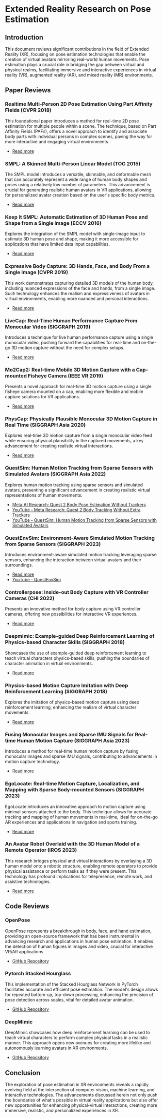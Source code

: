 # Extended Reality Research on Pose Estimation

## Introduction

This document reviews significant contributions in the field of Extended Reality (XR), focusing on pose estimation technologies that enable the creation of virtual avatars mirroring real-world human movements. Pose estimation plays a crucial role in bridging the gap between virtual and physical realms, facilitating immersive and interactive experiences in virtual reality (VR), augmented reality (AR), and mixed reality (MR) environments.

## Paper Reviews

### Realtime Multi-Person 2D Pose Estimation Using Part Affinity Fields (CVPR 2018)

This foundational paper introduces a method for real-time 2D pose estimation for multiple people within a scene. The technique, based on Part Affinity Fields (PAFs), offers a novel approach to identify and associate body parts with individual persons in complex scenes, paving the way for more interactive and engaging virtual environments.

- [Read more](https://openaccess.thecvf.com/content_cvpr_2017/html/Cao_Realtime_Multi-Person_2D_CVPR_2017_paper.html)

### SMPL: A Skinned Multi-Person Linear Model (TOG 2015)

The SMPL model introduces a versatile, skinnable, and deformable mesh that can accurately represent a wide range of human body shapes and poses using a relatively low number of parameters. This advancement is crucial for generating realistic human avatars in VR applications, allowing for personalized avatar creation based on the user's specific body metrics.

- [Read more](https://dl.acm.org/doi/abs/10.1145/3596711.3596800)

### Keep It SMPL: Automatic Estimation of 3D Human Pose and Shape from a Single Image (ECCV 2016)

Explores the integration of the SMPL model with single-image input to estimate 3D human pose and shape, making it more accessible for applications that have limited data input capabilities.

- [Read more](https://link.springer.com/chapter/10.1007/978-3-319-46454-1_34)

### Expressive Body Capture: 3D Hands, Face, and Body From a Single Image (CVPR 2019)

This work demonstrates capturing detailed 3D models of the human body, including nuanced expressions of the face and hands, from a single image. Such technology enhances the realism and expressiveness of avatars in virtual environments, enabling more nuanced and personal interactions.

- [Read more](https://openaccess.thecvf.com/content_CVPR_2019/html/Pavlakos_Expressive_Body_Capture_3D_Hands_Face_and_Body_From_a_CVPR_2019_paper.html)

### LiveCap: Real-Time Human Performance Capture From Monocular Video (SIGGRAPH 2019)

Introduces a technique for live human performance capture using a single monocular video, pushing forward the capabilities for real-time and on-the-go 3D motion capture without the need for complex setups.

- [Read more](https://dl.acm.org/doi/abs/10.1145/3311970)

### Mo2Cap2: Real-time Mobile 3D Motion Capture with a Cap-mounted Fisheye Camera (IEEE VR 2019)

Presents a novel approach for real-time 3D motion capture using a single fisheye camera mounted on a cap, enabling more flexible and mobile capture solutions for VR applications.

- [Read more](https://ieeexplore.ieee.org/abstract/document/8643070)

### PhysCap: Physically Plausible Monocular 3D Motion Capture in Real Time (SIGGRAPH Asia 2020)

Explores real-time 3D motion capture from a single monocular video feed while ensuring physical plausibility in the captured movements, a key advancement for creating realistic virtual interactions.

- [Read more](https://dl.acm.org/doi/abs/10.1145/3414685.3417877)

### QuestSim: Human Motion Tracking from Sparse Sensors with Simulated Avatars (SIGGRAPH Asia 2022)

Explores human motion tracking using sparse sensors and simulated avatars, presenting a significant advancement in creating realistic virtual representations of human movements.

- [Meta AI Research: Quest 2 Body Pose Estimation Without Trackers](https://www.uploadvr.com/meta-quest-2-body-tracking-without-trackers/)
- [YouTube - Meta Research: Quest 2 Body Tracking Without Extra Trackers](https://www.youtube.com/watch?v=QI4aMf-244A)
- [YouTube - QuestSim: Human Motion Tracking from Sparse Sensors with Simulated Avatars](https://www.youtube.com/watch?v=CkTHsz6Ldas)

### QuestEnvSim: Environment-Aware Simulated Motion Tracking from Sparse Sensors (SIGGRAPH 2023)

Introduces environment-aware simulated motion tracking leveraging sparse sensors, enhancing the interaction between virtual avatars and their surroundings.

- [Read more](https://arxiv.org/abs/2306.05666)
- [YouTube - QuestEnvSim](https://www.youtube.com/watch?v=HXkp3ILm5bY)

### Controllerpose: Inside-out Body Capture with VR Controller Cameras (CHI 2022)

Presents an innovative method for body capture using VR controller cameras, offering new possibilities for interactive VR experiences.

- [Read more](https://dl.acm.org/doi/abs/10.1145/3491102.3502105)

### Deepmimic: Example-guided Deep Reinforcement Learning of Physics-based Character Skills (SIGGRAPH 2018)

Showcases the use of example-guided deep reinforcement learning to teach virtual characters physics-based skills, pushing the boundaries of character animation in virtual environments.

- [Read more](https://dl.acm.org/doi/abs/10.1145/3197517.3201311)

### Physics-based Motion Capture Imitation with Deep Reinforcement Learning (SIGGRAPH 2018)

Explores the imitation of physics-based motion capture using deep reinforcement learning, enhancing the realism of virtual character movements.

- [Read more](https://dl.acm.org/doi/abs/10.1145/3274247.3274506)

### Fusing Monocular Images and Sparse IMU Signals for Real-time Human Motion Capture (SIGGRAPH Asia 2023)

Introduces a method for real-time human motion capture by fusing monocular images and sparse IMU signals, contributing to advancements in motion capture technology.

- [Read more](https://arxiv.org/abs/2309.00310)


### EgoLocate: Real-time Motion Capture, Localization, and Mapping with Sparse Body-mounted Sensors (SIGGRAPH 2023)

EgoLocate introduces an innovative approach to motion capture using minimal sensors attached to the body. This technique allows for accurate tracking and mapping of human movements in real-time, ideal for on-the-go AR experiences and applications in navigation and sports training.

- [Read more](https://arxiv.org/abs/2305.01599)

### An Avatar Robot Overlaid with the 3D Human Model of a Remote Operator (IROS 2023)

This research bridges physical and virtual interactions by overlaying a 3D human model onto a robotic structure, enabling remote operators to provide physical assistance or perform tasks as if they were present. This technology has profound implications for telepresence, remote work, and assistive technologies.

- [Read more](https://arxiv.org/pdf/2303.02546.pdf)

## Code Reviews

### OpenPose

OpenPose represents a breakthrough in body, face, and hand estimation, providing an open-source framework that has been instrumental in advancing research and applications in human pose estimation. It enables the detection of human figures in images and video, crucial for interactive VR/AR applications.

- [GitHub Repository](https://github.com/CMU-Perceptual-Computing-Lab/openpose)

### Pytorch Stacked Hourglass

This implementation of the Stacked Hourglass Network in PyTorch facilitates accurate and efficient pose estimation. The model's design allows for repeated bottom-up, top-down processing, enhancing the precision of pose detection across scales, vital for detailed avatar animation.

- [GitHub Repository](https://github.com/bearpaw/pytorch-pose)

### DeepMimic

DeepMimic showcases how deep reinforcement learning can be used to teach virtual characters to perform complex physical tasks in a realistic manner. This approach opens new avenues for creating more lifelike and autonomously learning avatars in XR environments.

- [GitHub Repository](https://github.com/xbpeng/DeepMimic)

## Conclusion

The exploration of pose estimation in XR environments reveals a rapidly evolving field at the intersection of computer vision, machine learning, and interactive technologies. The advancements discussed herein not only push the boundaries of what's possible in virtual reality applications but also offer new opportunities for enhancing physical-virtual interactions, creating more immersive, realistic, and personalized experiences in XR.
